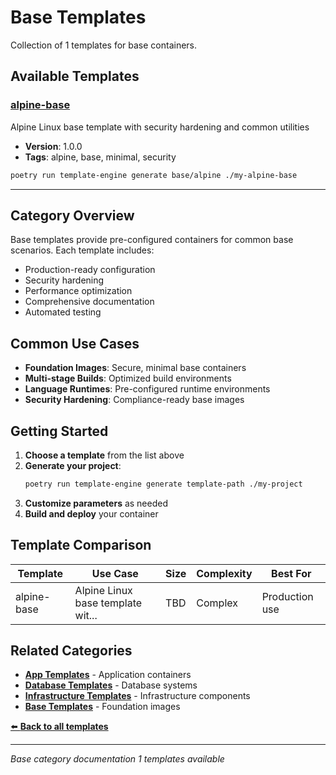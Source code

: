 # Base Templates

Collection of 1 templates for base containers.

## Available Templates

### [alpine-base](base/alpine/README.md)

Alpine Linux base template with security hardening and common utilities

- **Version**: 1.0.0
- **Tags**: alpine, base, minimal, security

```bash
poetry run template-engine generate base/alpine ./my-alpine-base
```

---


## Category Overview

Base templates provide pre-configured containers for common base scenarios. Each template includes:

- Production-ready configuration
- Security hardening
- Performance optimization
- Comprehensive documentation
- Automated testing

## Common Use Cases


- **Foundation Images**: Secure, minimal base containers
- **Multi-stage Builds**: Optimized build environments
- **Language Runtimes**: Pre-configured runtime environments
- **Security Hardening**: Compliance-ready base images


## Getting Started

1. **Choose a template** from the list above
2. **Generate your project**:
   ```bash
   poetry run template-engine generate template-path ./my-project
   ```
3. **Customize parameters** as needed
4. **Build and deploy** your container

## Template Comparison

| Template | Use Case | Size | Complexity | Best For |
|----------|----------|------|------------|----------|
| alpine-base | Alpine Linux base template wit... | TBD | Complex | Production use |


## Related Categories

- [**App Templates**](../app/README.md) - Application containers
- [**Database Templates**](../database/README.md) - Database systems
- [**Infrastructure Templates**](../infrastructure/README.md) - Infrastructure components
- [**Base Templates**](../base/README.md) - Foundation images

[⬅️ **Back to all templates**](../README.md)

---

*Base category documentation*
*1 templates available*
